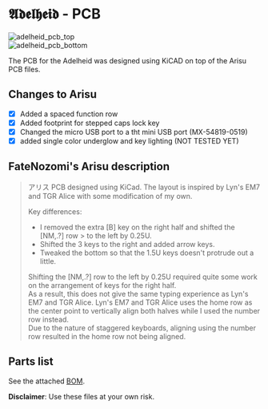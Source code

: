 # 𝕬𝖉𝖊𝖑𝖍𝖊𝖎𝖉 - PCB

![adelheid_pcb_top](https://raw.githubusercontent.com/floookay/img/master/adelheid/pcb/v1_plain_top.jpg)  
![adelheid_pcb_bottom](https://raw.githubusercontent.com/floookay/img/master/adelheid/pcb/v1_plain_bottom.jpg)

The PCB for the Adelheid was designed using KiCAD on top of the Arisu PCB files.

## Changes to Arisu

- [x] Added a spaced function row
- [x] Added footprint for stepped caps lock key
- [x] Changed the micro USB port to a tht mini USB port (MX-54819-0519)
- [x] added single color underglow and key lighting (NOT TESTED YET)

## FateNozomi's Arisu description

>アリス PCB designed using KiCad. The layout is inspired by Lyn's EM7 and TGR Alice with some modification of my own.
>
> Key differences:
>
> - I removed the extra [B] key on the right half and shifted the [NM,.?] row > to the left by 0.25U.
> - Shifted the 3 keys to the right and added arrow keys.
> - Tweaked the bottom so that the 1.5U keys doesn't protrude out a little.
>
> Shifting the [NM,.?] row to the left by 0.25U required quite some work on the arrangement of keys for the right half.  
> As a result, this does not give the same typing experience as Lyn's EM7 and TGR Alice.
> Lyn's EM7 and TGR Alice uses the home row as the center point to vertically align both halves while I used the number row instead.  
> Due to the nature of staggered keyboards, aligning using the number row resulted in the home row not being aligned.

## Parts list

See the attached [BOM](./adelheid.csv).

**Disclaimer**: Use these files at your own risk.
